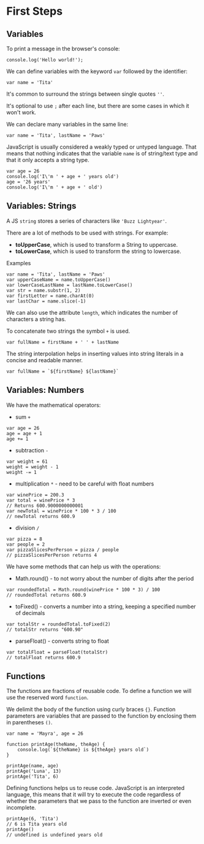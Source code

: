 # First Steps

## Variables

To print a message in the browser's console:
```
console.log('Hello world!');
```

We can define variables with the keyword `var` followed by the identifier:
```
var name = 'Tita'
```

It's common to surround the strings between single quotes `''`.

It's optional to use `;` after each line, but there are some cases in which it won't work.

We can declare many variables in the same line:
```
var name = 'Tita', lastName = 'Paws'
```

JavaScript is usually considered a weakly typed or untyped language. That means that nothing indicates that the variable `name` is of string/text type and that it only accepts a string type.

```
var age = 26
console.log('I\'m ' + age + ' years old')
age = '26 years'
console.log('I\'m ' + age + ' old')
```

## Variables: Strings
A JS `string` stores a series of characters like `'Buzz Lightyear'`.

There are a lot of methods to be used with strings. For example:

* **toUpperCase**, which is used to transform a String to uppercase. 
* **toLowerCase**, which is used to transform the string to lowercase.

Examples
```
var name = 'Tita', lastName = 'Paws'
var upperCaseName = name.toUpperCase()
var lowerCaseLastName = lastName.toLowerCase()
var str = name.substr(1, 2)
var firstLetter = name.charAt(0)
var lastChar = name.slice(-1)
```

We can also use the attribute `length`, which indicates the number of characters a string has.

To concatenate two strings the symbol `+` is used.
```
var fullName = firstName + ' ' + lastName
```

The string interpolation helps in inserting values into string literals in a concise and readable manner.
```
var fullName = `${firstName} ${lastName}`
```

## Variables: Numbers

We have the mathematical operators:

* sum `+`
```
var age = 26
age = age + 1
age += 1
 ```
* subtraction `-`
```
var weight = 61
weight = weight - 1
weight -= 1
``` 
* multiplication `*` - need to be careful with float numbers 
```
var winePrice = 200.3
var total = winePrice * 3
// Returns 600.9000000000001
var newTotal = winePrice * 100 * 3 / 100
// newTotal returns 600.9
```
* division `/`
```
var pizza = 8
var people = 2
var pizzaSlicesPerPerson = pizza / people
// pizzaSlicesPerPerson returns 4
```

We have some methods that can help us with the operations:

* Math.round() - to not worry about the number of digits after the period
```
var roundedTotal = Math.round(winePrice * 100 * 3) / 100
// roundedTotal returns 600.9
```
* toFixed() - converts a number into a string, keeping a specified number of decimals
```
var totalStr = roundedTotal.toFixed(2)
// totalStr returns "600.90"
```
* parseFloat() - converts string to float
```
var totalFloat = parseFloat(totalStr)
// totalFloat returns 600.9
```

## Functions

The functions are fractions of reusable code. To define a function we will use the reserved word `function`.

We delimit the body of the function using curly braces `{}`. Function parameters are variables that are passed to the function by enclosing them in parentheses `()`.
```
var name = 'Mayra', age = 26

function printAge(theName, theAge) {
    console.log(`${theName} is ${theAge} years old`)
}

printAge(name, age)
printAge('Luna', 13)
printAge('Tita', 6)
```

Defining functions helps us to reuse code. JavaScript is an interpreted language, this means that it will try to execute the code regardless of whether the parameters that we pass to the function are inverted or even incomplete.
```
printAge(6, 'Tita')
// 6 is Tita years old
printAge()
// undefined is undefined years old
```